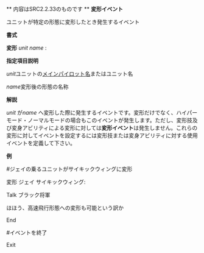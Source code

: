 ** 内容はSRC2.2.33のものです **
**変形イベント**

ユニットが特定の形態に変形したとき発生するイベント

**書式**

**変形** *unit name* :

**指定項目説明**

*unit*ユニットの[メインパイロット名](メインパイロット名.md)またはユニット名

*name*変形後の形態の名称

**解説**

*unit* が*name* へ変形した際に発生するイベントです。変形だけでなく、ハイパーモード・ノーマルモードの場合もこのイベントが発生します。ただし、変形技及び変身アビリティによる変形に対しては**変形イベント**は発生しません。これらの変形に対してイベントを設定するには変形技または変身アビリティに対する使用イベントを定義して下さい。

**例**

#ジェイの乗るユニットがサイキックウィングに変形

変形 ジェイ サイキックウィング:

Talk ブラック将軍

ほほう、高速飛行形態への変形も可能という訳か

End

#イベントを終了

Exit
